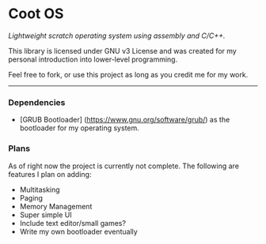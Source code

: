 # Coot OS
_Lightweight scratch operating system using assembly and C/C++._

This library is licensed under GNU v3 License and was created for my personal introduction into lower-level programming.

Feel free to fork, or use this project as long as you credit me for my work.

---

### Dependencies

- [GRUB Bootloader] (https://www.gnu.org/software/grub/) as the bootloader for my operating system.

### Plans

As of right now the project is currently not complete. The following are features I plan on adding:
 - Multitasking
 - Paging
 - Memory Management
 - Super simple UI 
 - Include text editor/small games?
 - Write my own bootloader eventually
 
